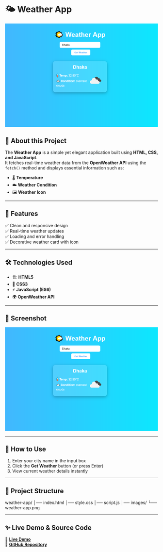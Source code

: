 # 🌤️ Weather App

![Weather App Screenshot](images/weather-app.png)

## 📖 About this Project  
The **Weather App** is a simple yet elegant application built using **HTML, CSS, and JavaScript**.  
It fetches real-time weather data from the **OpenWeather API** using the `fetch()` method and displays essential information such as:

- 🌡️ **Temperature**
- ☁️ **Weather Condition**
- 🖼️ **Weather Icon**

---

## 🚀 Features
✅ Clean and responsive design  
✅ Real-time weather updates  
✅ Loading and error handling  
✅ Decorative weather card with icon  

---

## 🛠️ Technologies Used
- 🏗️ **HTML5**  
- 🎨 **CSS3**  
- ⚡ **JavaScript (ES6)**  
- 🌍 **OpenWeather API**  

---

## 📸 Screenshot
<img src="images/weather-app.png" alt="Weather App Screenshot" width="600">

---

## 🎯 How to Use
1. Enter your city name in the input box  
2. Click the **Get Weather** button (or press Enter)  
3. View current weather details instantly  

---

## 📂 Project Structure
weather-app/
│── index.html
│── style.css
│── script.js
│── images/
└── weather-app.png

---

## ✨ Live Demo & Source Code
🔗 [**Live Demo**](https://bipul-dev01.github.io/weather-app/)  
🔗 [**GitHub Repository**](https://github.com/bipul-dev01/weather-app)

